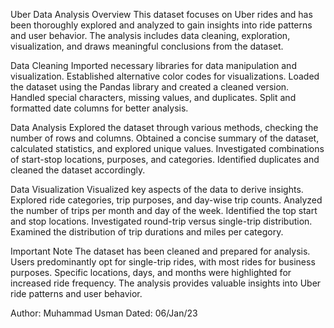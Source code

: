 Uber Data Analysis
Overview
This dataset focuses on Uber rides and has been thoroughly explored and analyzed to gain insights into ride patterns and user behavior. The analysis includes data cleaning, exploration, visualization, and draws meaningful conclusions from the dataset.


Data Cleaning
Imported necessary libraries for data manipulation and visualization.
Established alternative color codes for visualizations.
Loaded the dataset using the Pandas library and created a cleaned version.
Handled special characters, missing values, and duplicates.
Split and formatted date columns for better analysis.


Data Analysis
Explored the dataset through various methods, checking the number of rows and columns.
Obtained a concise summary of the dataset, calculated statistics, and explored unique values.
Investigated combinations of start-stop locations, purposes, and categories.
Identified duplicates and cleaned the dataset accordingly.


Data Visualization
Visualized key aspects of the data to derive insights.
Explored ride categories, trip purposes, and day-wise trip counts.
Analyzed the number of trips per month and day of the week.
Identified the top start and stop locations.
Investigated round-trip versus single-trip distribution.
Examined the distribution of trip durations and miles per category.


Important Note
The dataset has been cleaned and prepared for analysis.
Users predominantly opt for single-trip rides, with most rides for business purposes.
Specific locations, days, and months were highlighted for increased ride frequency.
The analysis provides valuable insights into Uber ride patterns and user behavior.


Author: Muhammad Usman
Dated: 06/Jan/23

